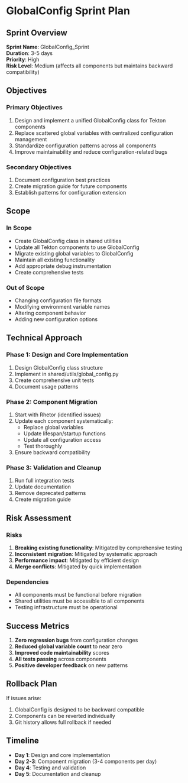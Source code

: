 # GlobalConfig Sprint Plan

## Sprint Overview

**Sprint Name**: GlobalConfig_Sprint  
**Duration**: 3-5 days  
**Priority**: High  
**Risk Level**: Medium (affects all components but maintains backward compatibility)  

## Objectives

### Primary Objectives
1. Design and implement a unified GlobalConfig class for Tekton components
2. Replace scattered global variables with centralized configuration management
3. Standardize configuration patterns across all components
4. Improve maintainability and reduce configuration-related bugs

### Secondary Objectives
1. Document configuration best practices
2. Create migration guide for future components
3. Establish patterns for configuration extension

## Scope

### In Scope
- Create GlobalConfig class in shared utilities
- Update all Tekton components to use GlobalConfig
- Migrate existing global variables to GlobalConfig
- Maintain all existing functionality
- Add appropriate debug instrumentation
- Create comprehensive tests

### Out of Scope
- Changing configuration file formats
- Modifying environment variable names
- Altering component behavior
- Adding new configuration options

## Technical Approach

### Phase 1: Design and Core Implementation
1. Design GlobalConfig class structure
2. Implement in shared/utils/global_config.py
3. Create comprehensive unit tests
4. Document usage patterns

### Phase 2: Component Migration
1. Start with Rhetor (identified issues)
2. Update each component systematically:
   - Replace global variables
   - Update lifespan/startup functions
   - Update all configuration access
   - Test thoroughly
3. Ensure backward compatibility

### Phase 3: Validation and Cleanup
1. Run full integration tests
2. Update documentation
3. Remove deprecated patterns
4. Create migration guide

## Risk Assessment

### Risks
1. **Breaking existing functionality**: Mitigated by comprehensive testing
2. **Inconsistent migration**: Mitigated by systematic approach
3. **Performance impact**: Mitigated by efficient design
4. **Merge conflicts**: Mitigated by quick implementation

### Dependencies
- All components must be functional before migration
- Shared utilities must be accessible to all components
- Testing infrastructure must be operational

## Success Metrics

1. **Zero regression bugs** from configuration changes
2. **Reduced global variable count** to near zero
3. **Improved code maintainability** scores
4. **All tests passing** across components
5. **Positive developer feedback** on new patterns

## Rollback Plan

If issues arise:
1. GlobalConfig is designed to be backward compatible
2. Components can be reverted individually
3. Git history allows full rollback if needed

## Timeline

- **Day 1**: Design and core implementation
- **Day 2-3**: Component migration (3-4 components per day)
- **Day 4**: Testing and validation
- **Day 5**: Documentation and cleanup